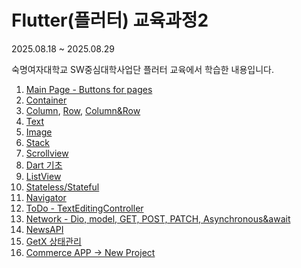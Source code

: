 # Flutter(플러터) 교육과정2

2025.08.18 ~ 2025.08.29

숙명여자대학교 SW중심대학사업단 플러터 교육에서 학습한 내용입니다.

1. [Main Page - Buttons for pages](lib/screen/button_screen.dart)
2. [Container](lib/screen/container)
3. [Column](lib/screen/column), [Row](lib/screen/row), [Column&Row](lib/screen/row/column_row_practice_screen.dart)
4. [Text](lib/screen/text)
5. [Image](lib/screen/image)
6. [Stack](lib/screen/stack)
7. [Scrollview](lib/screen/scrollview)
8. [Dart 기초](test)
9. [ListView](lib/screen/scrollview)
10. [Stateless/Stateful](lib/screen/stateful)
11. [Navigator](lib/screen/navigator)
12. [ToDo - TextEditingController](lib/screen/todo)
13. [Network - Dio, model, GET, POST, PATCH, Asynchronous&await](lib/screen/network)
14. [NewsAPI](lib/screen/news)
15. [GetX 상태관리](lib/screen/getx)
16. [Commerce APP -> New Project](https://github.com/hjimin027/commerce)
